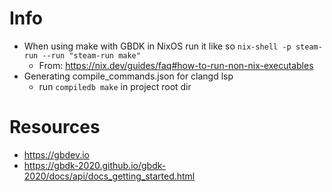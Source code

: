 # Info
- When using make with GBDK in NixOS run it like so
    `nix-shell -p steam-run --run "steam-run make"`
    - From: https://nix.dev/guides/faq#how-to-run-non-nix-executables
- Generating compile_commands.json for clangd lsp
    - run `compiledb make` in project root dir

# Resources
- https://gbdev.io
- https://gbdk-2020.github.io/gbdk-2020/docs/api/docs_getting_started.html 
